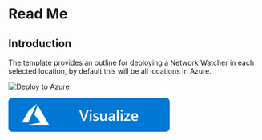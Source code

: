 # Read Me
## Introduction
The template provides an outline for deploying a Network Watcher in each selected location, by default this will be all locations in Azure.

[![Deploy to Azure](https://aka.ms/deploytoazurebutton)](https://portal.azure.com/#create/Microsoft.Template/uri/https%3A%2F%2Fraw.githubusercontent.com%2Fdrewkg%2FAzure%2Fmain%2FARM%2FResource%2FNetworkWatcher%2FazureDeploy.json)

[![Visualize](https://raw.githubusercontent.com/Azure/azure-quickstart-templates/master/1-CONTRIBUTION-GUIDE/images/visualizebutton.svg?sanitize=true)](http://armviz.io/#/?load=https%3A%2F%2Fraw.githubusercontent.com%2Fdrewkg%2FAzure%2Fmain%2FARM%2FResource%2FNetworkWatcher%2FazureDeploy.json)
